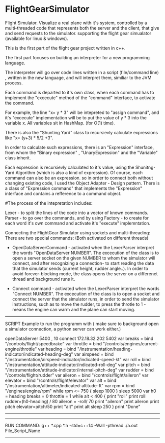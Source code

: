 # FlightGearSimulator
Flight Simulator. Visualize a real plane with it's system, controlled by a multi-threaded code that represents both the server and the client,
that give and send requests to the simulator. supporting the flight gear simualator (available for linux &amp; windows).

This is the first part of the flight gear project written in c++.

The first part focuses on building an interpreter for a new programming language.

The interpreter will go over code lines written in a script (file/command line) , written in the new language, and will interpret them,
similiar to the JVM process.

Each command is departed to it's own class, when each command has to implement the "excecute" method of the "command" interface,
to activate the command.

For example, the line "x= y * 3" will be intepreted to "assign command", and it's "excecute" implementation will be to put
the value of y * 3 into the variable x. All variables sit in HashMap. (for O(1) time).

There is also the "Shunting Yard" class to recursievly calculate expressions like "x= (y+3) * 5/2 +3".

In order to calculate such expressions, there is an "Expression" interface, from whom the "Binary expression" , "UnaryExpression" 
and the "Variable" class inherit.

Each expression is recursievly calculated to it's value, using the Shunitng-Yard Algorithm (which is also a kind of expression).
Of course, each command can also be an expression. so in order to connect both without changing existing code, I used the
Object Adapter - Design pattern. There is a class of "Expression command" that implements the "Expression" interface and contains 
a refference to a command object.


#The process of the intepretation includes:

Lexer - to split the lines of the code into a vector of known commands.
Parser - to go over the commands, and by using Factory - to create for each word it's own command and activate it's "execute" implemntation.

Connecting the FlightGear Simulator using sockets and multi-threading:
There are two special commands: (Both activated on different threads)

* OpenDataServerCommand - activated when the LexerParser interpret the words "OpenDataServer NUMBER". The excecution of the class is to 
open a server socket on the given NUMBER to whom the simulator will connect, and after recognizing a connection- to start reading
the data that the simulator sends (current height, rudder angle..).
In order to avoid forever-blocking mode, the class opens the server on a differenet thread and background runs it.

* Connect command -  activated when the LexerParser interpret the words "Connect NUMBER". The excecution of the class is to open
a socket and connect the server that the simulator runs, in order to send the simulator instructions, such as to move the rudder,
to press the throtle to 1 - means the engine can warm and the plane can start moving.

******************************************************************************
SCRIPT Example to run the programm with ( make sure to background open a simulator connection, a python server can work either.)

openDataServer 5400 , 10
connect 172.18.32.202 5402
var breaks = bind "/controls/flight/speedbrake"
var throttle = bind "/controls/engines/current-engine/throttle"
var heading = bind "/instrumentation/heading-indicator/indicated-heading-deg"
var airspeed = bind "/instrumentation/airspeed-indicator/indicated-speed-kt"
var roll = bind "/instrumentation/attitude-indicator/indicated-roll-deg"
var pitch = bind "/instrumentation/attitude-indicator/internal-pitch-deg"
var rudder = bind "/controls/flight/rudder"
var aileron = bind "/controls/flight/aileron"
var elevator = bind "/controls/flight/elevator"
var alt = bind "/instrumentation/altimeter/indicated-altitude-ft"
var rpm = bind "/engines/engine/rpm"
while rpm <= 750 {
    sleep 1000
}
sleep 5000
var h0 = heading
breaks = 0
throttle = 1
while alt < 400 {
    print "roll" print roll
    rudder=(h0-heading) / 80
    aileron = -roll/ 70
    print "aileron"
    print aileron
    print pitch
    elevator=pitch/50
    print "alt" print alt
    sleep 250
}
print "Done"

******************************************************************************








******************************************************************************
RUN COMMAND: 
g++ *.cpp *.h -std=c++14 -Wall -pthread
./a.out File_Script_Name
*******************************************************************************






